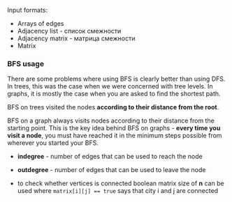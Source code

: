 Input formats:

- Arrays of edges
- Adjacency list - список смежности
- Adjacency matrix - матрица смежности
- Matrix

### BFS usage

There are some problems where using BFS is clearly better than using DFS. In trees, this was the case when we were concerned with tree levels. In graphs, it is mostly the case when you are asked to find the shortest path.

BFS on trees visited the nodes **according to their distance from the root**.

BFS on a graph always visits nodes according to their distance from the starting point. This is the key idea behind BFS on graphs - **every time you visit a node**, you must have reached it in the minimum steps possible from wherever you started your BFS.

- **indegree** - number of edges that can be used to reach the node
- **outdegree** - number of edges that can be used to leave the node

- to check whether vertices is connected boolean matrix size of **n** can be used where `matrix[i][j] == true` says that city i and j are connected
